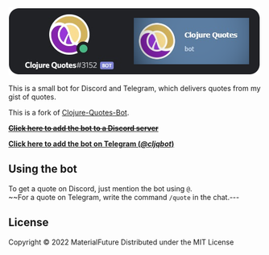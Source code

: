 [![](resources/cljqbot/bot-banner.png)](https://discord.com/api/oauth2/authorize?client_id=733710171599143002&permissions=0&scope=bot)

This is a small bot for Discord and Telegram, which delivers quotes from my gist of quotes.

This is a fork of [Clojure-Quotes-Bot](https://github.com/NPException/Clojure-Quotes-Bot).

~~[**Click here to add the bot to a Discord server**](https://discord.com/api/oauth2/authorize?client_id=733710171599143002&permissions=0&scope=bot)~~

[**Click here to add the bot on Telegram (_@cljqbot_)**](https://telegram.me/cljqbot)

## Using the bot
To get a quote on Discord, just mention the bot using `@`.  
~~For a quote on Telegram, write the command `/quote` in the chat.---

## License

Copyright © 2022 MaterialFuture
Distributed under the MIT License
